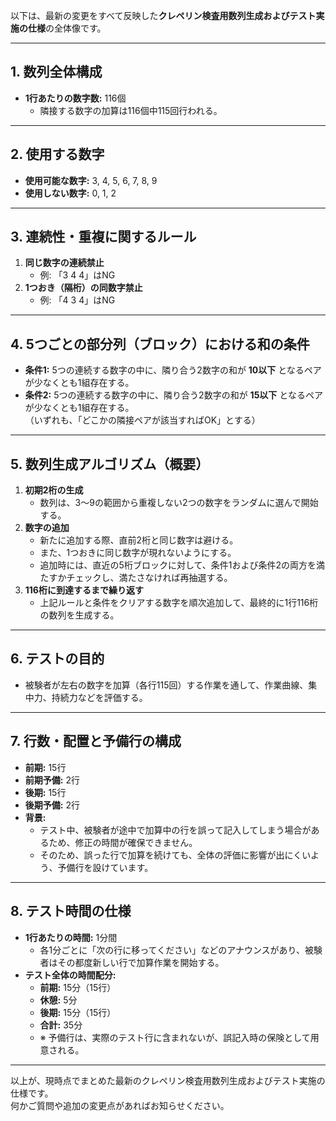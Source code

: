 以下は、最新の変更をすべて反映した**クレペリン検査用数列生成およびテスト実施の仕様**の全体像です。

---

## 1. 数列全体構成
- **1行あたりの数字数:** 116個  
  - 隣接する数字の加算は116個中115回行われる。

---

## 2. 使用する数字
- **使用可能な数字:** 3, 4, 5, 6, 7, 8, 9  
- **使用しない数字:** 0, 1, 2

---

## 3. 連続性・重複に関するルール
1. **同じ数字の連続禁止**  
   - 例: 「3 4 4」はNG
2. **1つおき（隔桁）の同数字禁止**  
   - 例: 「4 3 4」はNG

---

## 4. 5つごとの部分列（ブロック）における和の条件
- **条件1:** 5つの連続する数字の中に、隣り合う2数字の和が **10以下** となるペアが少なくとも1組存在する。
- **条件2:** 5つの連続する数字の中に、隣り合う2数字の和が **15以下** となるペアが少なくとも1組存在する。  
（いずれも、「どこかの隣接ペアが該当すればOK」とする）

---

## 5. 数列生成アルゴリズム（概要）
1. **初期2桁の生成**  
   - 数列は、3～9の範囲から重複しない2つの数字をランダムに選んで開始する。
2. **数字の追加**  
   - 新たに追加する際、直前2桁と同じ数字は避ける。  
   - また、1つおきに同じ数字が現れないようにする。  
   - 追加時には、直近の5桁ブロックに対して、条件1および条件2の両方を満たすかチェックし、満たさなければ再抽選する。
3. **116桁に到達するまで繰り返す**  
   - 上記ルールと条件をクリアする数字を順次追加して、最終的に1行116桁の数列を生成する。

---

## 6. テストの目的
- 被験者が左右の数字を加算（各行115回）する作業を通して、作業曲線、集中力、持続力などを評価する。

---

## 7. 行数・配置と予備行の構成
- **前期:** 15行  
- **前期予備:** 2行  
- **後期:** 15行  
- **後期予備:** 2行  
- **背景:**  
  - テスト中、被験者が途中で加算中の行を誤って記入してしまう場合があるため、修正の時間が確保できません。  
  - そのため、誤った行で加算を続けても、全体の評価に影響が出にくいよう、予備行を設けています。

---

## 8. テスト時間の仕様
- **1行あたりの時間:** 1分間  
  - 各1分ごとに「次の行に移ってください」などのアナウンスがあり、被験者はその都度新しい行で加算作業を開始する。
- **テスト全体の時間配分:**  
  - **前期:** 15分（15行）  
  - **休憩:** 5分  
  - **後期:** 15分（15行）  
  - **合計:** 35分  
  - ※ 予備行は、実際のテスト行に含まれないが、誤記入時の保険として用意される。

---

以上が、現時点でまとめた最新のクレペリン検査用数列生成およびテスト実施の仕様です。  
何かご質問や追加の変更点があればお知らせください。